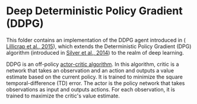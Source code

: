 # Deep Deterministic Policy Gradient (DDPG)

This folder contains an implementation of the DDPG agent introduced in (
[Lillicrap et al., 2015]),
which extends the Deterministic Policy Gradient (DPG) algorithm (introduced
in [Silver et al., 2014]) to the realm of deep learning.

DDPG is an off-policy [actor-critic algorithm]. In this algorithm, critic is a
network that takes an observation and an action and outputs a value estimate
based on the current policy. It is trained to minimize the square
temporal-difference (TD) error. The actor is the policy network that takes
observations as input and outputs actions. For each observation, it is trained
to maximize the critic's value estimate.

[Lillicrap et al., 2015]: https://arxiv.org/abs/1509.02971
[Silver et al., 2014]: http://proceedings.mlr.press/v32/silver14
[actor-critic algorithm]: http://incompleteideas.net/book/RLbook2018.pdf#page=353

